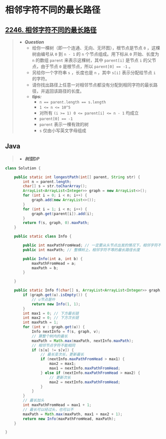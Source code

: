 # 相邻字符不同的最长路径

## [2246. 相邻字符不同的最长路径](https://leetcode.cn/problems/longest-path-with-different-adjacent-characters/)

> - ***Question***
>   - 给你一棵树（即一个连通、无向、无环图），根节点是节点 `0` ，这棵树由编号从 `0` 到 `n - 1` 的 `n` 个节点组成。用下标从 `0` 开始、长度为 `n` 的数组 `parent` 来表示这棵树，其中 `parent[i]` 是节点 `i` 的父节点，由于节点 `0` 是根节点，所以 `parent[0] == -1` 。
>   - 另给你一个字符串 `s` ，长度也是 `n` ，其中 `s[i]` 表示分配给节点 `i` 的字符。
>   - 请你找出路径上任意一对相邻节点都没有分配到相同字符的最长路径，并返回该路径的长度。
>   - ***tips:***
>     - `n == parent.length == s.length`
>     - `1 <= n <= 10^5`
>     - 对所有 `(i >= 1) 0 <= parent[i] <= n - 1` 均成立
>     - `parent[0] == -1`
>     - `parent` 表示一棵有效的树
>     - `s` 仅由小写英文字母组成

## Java

> - ***树型DP***

```java
class Solution {

    public static int longestPath(int[] parent, String str) {
        int n = parent.length;
        char[] s = str.toCharArray();
        ArrayList<ArrayList<Integer>> graph = new ArrayList<>();
        for (int i = 0; i < n; i++) {
            graph.add(new ArrayList<>());
        }
        for (int i = 1; i < n; i++) {
            graph.get(parent[i]).add(i);
        }
        return f(s, graph, 0).maxPath;
    }

    public static class Info {

        public int maxPathFromHead; // 一定要从头节点出发的情况下，相邻字符不等的最长路径长度
        public int maxPath; // 整棵树上，相邻字符不等的最长路径长度

        public Info(int a, int b) {
            maxPathFromHead = a;
            maxPath = b;
        }

    }

    public static Info f(char[] s, ArrayList<ArrayList<Integer>> graph, int u) {
        if (graph.get(u).isEmpty()) {
            // u节点是叶
            return new Info(1, 1);
        }
        int max1 = 0; // 下方最长链
        int max2 = 0; // 下方次长链
        int maxPath = 1;
        for (int v : graph.get(u)) {
            Info nextInfo = f(s, graph, v);
            // 算整个树内的最长
            maxPath = Math.max(maxPath, nextInfo.maxPath);
            // 相邻节点字符不能相同
            if (s[u] != s[v]) {
                // 最长变次长，更新最长
                if (nextInfo.maxPathFromHead > max1) {
                    max2 = max1;
                    max1 = nextInfo.maxPathFromHead;
                } else if (nextInfo.maxPathFromHead > max2) {
                    // 更新次长
                    max2 = nextInfo.maxPathFromHead;
                }
            }
        }
        // 最长加头
        int maxPathFromHead = max1 + 1;
        // 最长可以经过头，也可以不
        maxPath = Math.max(maxPath, max1 + max2 + 1);
        return new Info(maxPathFromHead, maxPath);
    }

}
```
